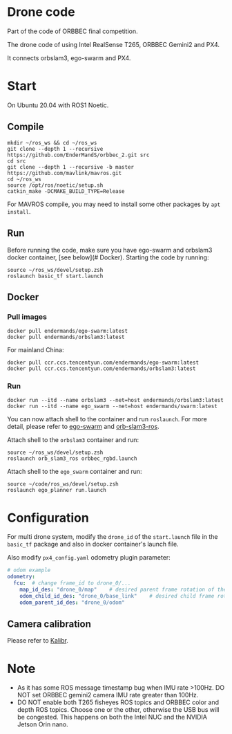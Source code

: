 # Drone code

Part of the code of ORBBEC final competition.

The drone code of using Intel RealSense T265, ORBBEC Gemini2 and PX4.

It connects orbslam3, ego-swarm and PX4.

# Start

On Ubuntu 20.04 with ROS1 Noetic.

## Compile

```shell
mkdir ~/ros_ws && cd ~/ros_ws
git clone --depth 1 --recursive https://github.com/EnderMandS/orbbec_2.git src
cd src
git clone --depth 1 --recursive -b master https://github.com/mavlink/mavros.git
cd ~/ros_ws
source /opt/ros/noetic/setup.sh
catkin_make -DCMAKE_BUILD_TYPE=Release
```

For MAVROS compile, you may need to install some other packages by `apt install`.

## Run

Before running the code, make sure you have ego-swarm and orbslam3 docker container, [see below](# Docker). Starting the code by running:
```shell
source ~/ros_ws/devel/setup.zsh
roslaunch basic_tf start.launch
```

## Docker

### Pull images

```shell
docker pull endermands/ego-swarm:latest
docker pull endermands/orbslam3:latest
```

For mainland China:

```shell
docker pull ccr.ccs.tencentyun.com/endermands/ego-swarm:latest
docker pull ccr.ccs.tencentyun.com/endermands/orbslam3:latest
```

### Run

```shell
docker run --itd --name orbslam3 --net=host endermands/orbslam3:latest
docker run --itd --name ego_swarm --net=host endermands/swarm:latest
```

You can now attach shell to the container and run `roslaunch`. For more detail, please refer to [ego-swarm](https://github.com/EnderMandS/ego-swarm) and [orb-slam3-ros](https://github.com/EnderMandS/orb_slam3_ros).

Attach shell to the `orbslam3` container and run:

```shell
source ~/ros_ws/devel/setup.zsh
roslaunch orb_slam3_ros orbbec_rgbd.launch
```

Attach shell to the `ego_swarm` container and run:

```shell
source ~/code/ros_ws/devel/setup.zsh
roslaunch ego_planner run.launch
```

# Configuration

For multi drone system, modify the `drone_id` of the `start.launch` file in the `basic_tf` package and also in docker container's launch file.

Also modify `px4_config.yaml` odometry plugin parameter: 

```yaml
# odom example
odometry:
  fcu:  # change frame_id to drone_0/...
    map_id_des: "drone_0/map"    # desired parent frame rotation of the FCU's odometry
    odom_child_id_des: "drone_0/base_link"    # desired child frame rotation of the FCU's odometry
    odom_parent_id_des: "drone_0/odom"
```

## Camera calibration

Please refer to [Kalibr](https://github.com/ethz-asl/kalibr).

# Note

- As it has some ROS message timestamp bug when IMU rate >100Hz. DO NOT set ORBBEC gemini2 camera IMU rate greater than 100Hz.
- DO NOT enable both T265 fisheyes ROS topics and ORBBEC color and depth ROS topics. Choose one or the other, otherwise the USB bus will be congested. This happens on both the Intel NUC and the NVIDIA Jetson Orin nano.
